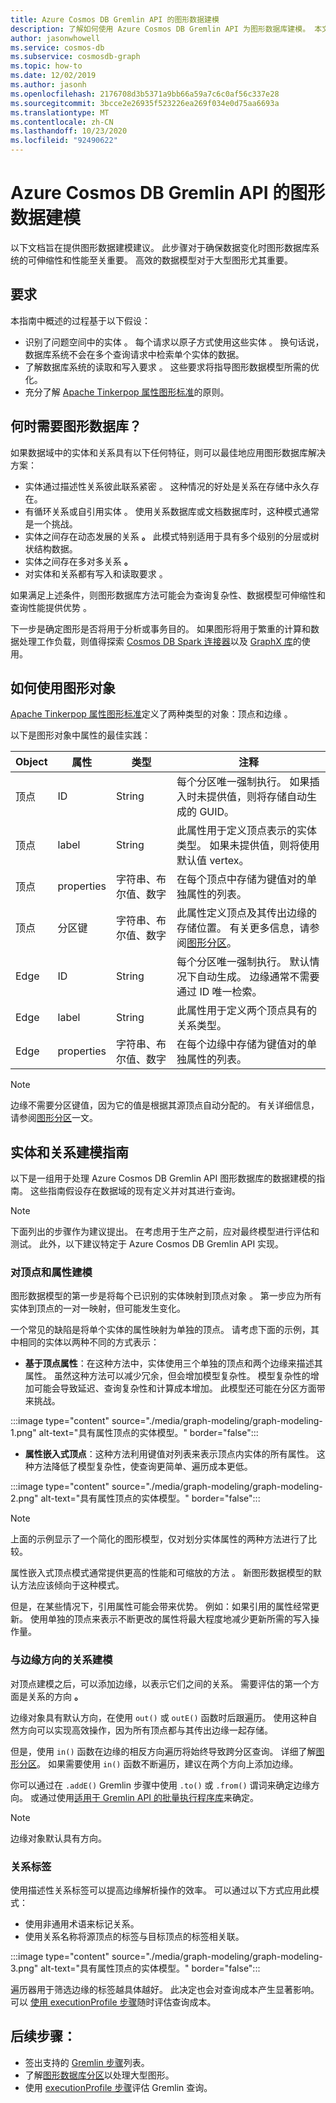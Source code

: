 ```yaml
---
title: Azure Cosmos DB Gremlin API 的图形数据建模
description: 了解如何使用 Azure Cosmos DB Gremlin API 为图形数据库建模。 本文介绍何时使用图形数据库和最佳做法为实体和关系建模。
author: jasonwhowell
ms.service: cosmos-db
ms.subservice: cosmosdb-graph
ms.topic: how-to
ms.date: 12/02/2019
ms.author: jasonh
ms.openlocfilehash: 2176708d3b5371a9bb66a59a7c6c0af56c337e28
ms.sourcegitcommit: 3bcce2e26935f523226ea269f034e0d75aa6693a
ms.translationtype: MT
ms.contentlocale: zh-CN
ms.lasthandoff: 10/23/2020
ms.locfileid: "92490622"
---
```

# <a name="graph-data-modeling-for-azure-cosmos-db-gremlin-api"></a>Azure Cosmos DB Gremlin API 的图形数据建模

以下文档旨在提供图形数据建模建议。 此步骤对于确保数据变化时图形数据库系统的可伸缩性和性能至关重要。 高效的数据模型对于大型图形尤其重要。

## <a name="requirements"></a>要求

本指南中概述的过程基于以下假设：
 * 识别了问题空间中的实体  。 每个请求以原子方式使用这些实体  。 换句话说，数据库系统不会在多个查询请求中检索单个实体的数据。
 * 了解数据库系统的读取和写入要求  。 这些要求将指导图形数据模型所需的优化。
 * 充分了解 [Apache Tinkerpop 属性图形标准](https://tinkerpop.apache.org/docs/current/reference/#graph-computing)的原则。

## <a name="when-do-i-need-a-graph-database"></a>何时需要图形数据库？

如果数据域中的实体和关系具有以下任何特征，则可以最佳地应用图形数据库解决方案： 

* 实体通过描述性关系彼此联系紧密  。 这种情况的好处是关系在存储中永久存在。
* 有循环关系或自引用实体   。 使用关系数据库或文档数据库时，这种模式通常是一个挑战。
* 实体之间存在动态发展的关系 **。** 此模式特别适用于具有多个级别的分层或树状结构数据。
* 实体之间存在多对多关系 **。**
* 对实体和关系都有写入和读取要求  。 

如果满足上述条件，则图形数据库方法可能会为查询复杂性、数据模型可伸缩性和查询性能提供优势    。

下一步是确定图形是否将用于分析或事务目的。 如果图形将用于繁重的计算和数据处理工作负载，则值得探索 [Cosmos DB Spark 连接器](./spark-connector.md)以及 [GraphX 库](https://spark.apache.org/graphx/)的使用。 

## <a name="how-to-use-graph-objects"></a>如何使用图形对象

[Apache Tinkerpop 属性图形标准](https://tinkerpop.apache.org/docs/current/reference/#graph-computing)定义了两种类型的对象：顶点和边缘   。 

以下是图形对象中属性的最佳实践：

| Object | 属性 | 类型 | 注释 |
| --- | --- | --- |  --- |
| 顶点 | ID | String | 每个分区唯一强制执行。 如果插入时未提供值，则将存储自动生成的 GUID。 |
| 顶点 | label | String | 此属性用于定义顶点表示的实体类型。 如果未提供值，则将使用默认值 vertex。 |
| 顶点 | properties | 字符串、布尔值、数字 | 在每个顶点中存储为键值对的单独属性的列表。 |
| 顶点 | 分区键 | 字符串、布尔值、数字 | 此属性定义顶点及其传出边缘的存储位置。 有关更多信息，请参阅[图形分区](graph-partitioning.md)。 |
| Edge | ID | String | 每个分区唯一强制执行。 默认情况下自动生成。 边缘通常不需要通过 ID 唯一检索。 |
| Edge | label | String | 此属性用于定义两个顶点具有的关系类型。 |
| Edge | properties | 字符串、布尔值、数字 | 在每个边缘中存储为键值对的单独属性的列表。 |

> [!NOTE]
> 边缘不需要分区键值，因为它的值是根据其源顶点自动分配的。 有关详细信息，请参阅[图形分区](graph-partitioning.md)一文。

## <a name="entity-and-relationship-modeling-guidelines"></a>实体和关系建模指南

以下是一组用于处理 Azure Cosmos DB Gremlin API 图形数据库的数据建模的指南。 这些指南假设存在数据域的现有定义并对其进行查询。

> [!NOTE]
> 下面列出的步骤作为建议提出。 在考虑用于生产之前，应对最终模型进行评估和测试。 此外，以下建议特定于 Azure Cosmos DB Gremlin API 实现。 

### <a name="modeling-vertices-and-properties"></a>对顶点和属性建模 

图形数据模型的第一步是将每个已识别的实体映射到顶点对象  。 第一步应为所有实体到顶点的一对一映射，但可能发生变化。

一个常见的缺陷是将单个实体的属性映射为单独的顶点。 请考虑下面的示例，其中相同的实体以两种不同的方式表示：

* **基于顶点属性**：在这种方法中，实体使用三个单独的顶点和两个边缘来描述其属性。 虽然这种方法可以减少冗余，但会增加模型复杂性。 模型复杂性的增加可能会导致延迟、查询复杂性和计算成本增加。 此模型还可能在分区方面带来挑战。

:::image type="content" source="./media/graph-modeling/graph-modeling-1.png" alt-text="具有属性顶点的实体模型。" border="false":::

* **属性嵌入式顶点**：这种方法利用键值对列表来表示顶点内实体的所有属性。 这种方法降低了模型复杂性，使查询更简单、遍历成本更低。

:::image type="content" source="./media/graph-modeling/graph-modeling-2.png" alt-text="具有属性顶点的实体模型。" border="false":::

> [!NOTE]
> 上面的示例显示了一个简化的图形模型，仅对划分实体属性的两种方法进行了比较。

属性嵌入式顶点模式通常提供更高的性能和可缩放的方法  。 新图形数据模型的默认方法应该倾向于这种模式。

但是，在某些情况下，引用属性可能会带来优势。 例如：如果引用的属性经常更新。 使用单独的顶点来表示不断更改的属性将最大程度地减少更新所需的写入操作量。

### <a name="relationship-modeling-with-edge-directions"></a>与边缘方向的关系建模

对顶点建模之后，可以添加边缘，以表示它们之间的关系。 需要评估的第一个方面是关系的方向 **。** 

边缘对象具有默认方向，在使用 `out()` 或 `outE()` 函数时后跟遍历。 使用这种自然方向可以实现高效操作，因为所有顶点都与其传出边缘一起存储。 

但是，使用 `in()` 函数在边缘的相反方向遍历将始终导致跨分区查询。 详细了解[图形分区](graph-partitioning.md)。 如果需要使用 `in()` 函数不断遍历，建议在两个方向上添加边缘。

你可以通过在 `.addE()` Gremlin 步骤中使用 `.to()` 或 `.from()` 谓词来确定边缘方向。 或通过使用[适用于 Gremlin API 的批量执行程序库](bulk-executor-graph-dotnet.md)来确定。

> [!NOTE]
> 边缘对象默认具有方向。

### <a name="relationship-labeling"></a>关系标签

使用描述性关系标签可以提高边缘解析操作的效率。 可以通过以下方式应用此模式：
* 使用非通用术语来标记关系。
* 使用关系名称将源顶点的标签与目标顶点的标签相关联。

:::image type="content" source="./media/graph-modeling/graph-modeling-3.png" alt-text="具有属性顶点的实体模型。" border="false":::

遍历器用于筛选边缘的标签越具体越好。 此决定也会对查询成本产生显著影响。 可以 [使用 executionProfile 步骤](graph-execution-profile.md)随时评估查询成本。


## <a name="next-steps"></a>后续步骤： 
* 签出支持的 [Gremlin 步骤](gremlin-support.md)列表。
* 了解[图形数据库分区](graph-partitioning.md)以处理大型图形。
* 使用 [executionProfile 步骤](graph-execution-profile.md)评估 Gremlin 查询。